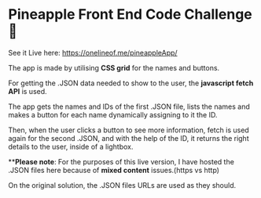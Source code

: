 # Pineapple Front End Code Challenge :pineapple:

See it Live here: https://onelineof.me/pineappleApp/

The app is made by utilising **CSS grid** for the names and buttons.

For getting the .JSON data needed to show to the user, the **javascript fetch API** is used.

The app gets the names and IDs of the first .JSON file, lists the names and makes a button for each name dynamically assigning to it the ID.

Then, when the user clicks a button to see more information, fetch is used again for the second .JSON, and with the help of the ID, it returns
the right details to the user, inside of a lightbox.

****Please note**: For the purposes of this live version, I have hosted the .JSON files here because of **mixed content** issues.(https vs http)

On the original solution, the .JSON files URLs are used as they should.
